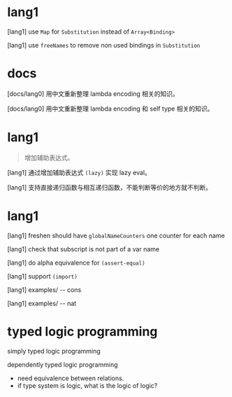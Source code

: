 # lang1

[lang1] use `Map` for `Substitution` instead of `Array<Binding>`

[lang1] use `freeNames` to remove non used bindings in `Substitution`

# docs

[docs/lang0] 用中文重新整理 lambda encoding 相关的知识。

[docs/lang0] 用中文重新整理 lambda encoding 和 self type 相关的知识。

# lang1

> 增加辅助表达式。

[lang1] 通过增加辅助表达式 `(lazy)` 实现 lazy eval。

[lang1] 支持直接递归函数与相互递归函数，不能判断等价的地方就不判断。

# lang1

[lang1] freshen should have `globalNameCounters` one counter for each name

[lang1] check that subscript is not part of a var name

[lang1] do alpha equivalence for `(assert-equal)`

[lang1] support `(import)`

[lang1] examples/ -- cons

[lang1] examples/ -- nat

# typed logic programming

simply typed logic programming

dependently typed logic programming

- need equivalence between relations.
- if type system is logic, what is the logic of logic?
